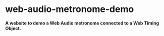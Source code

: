 # web-audio-metronome-demo

**A website to demo a Web Audio metronome connected to a Web Timing Object.**

